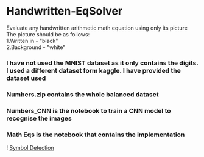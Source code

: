# Handwritten-EqSolver
Evaluate any handwritten arithmetic math equation using only its picture
The picture should be as follows:  
  1.Written in - "black"    
  2.Background - "white"  
  
### I have not used the MNIST dataset as it only contains the digits. I used a different dataset form kaggle. I have provided the dataset used 

### Numbers.zip contains the whole balanced dataset  
### Numbers_CNN is the notebook to train a CNN model to recognise the images  
### Math Eqs is the notebook that contains the implementation  

! [Symbol Detection](https://github.com/melvin-02/Handwritten-EqSolver/blob/master/symbol%20detection.png?raw=true)
